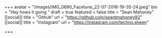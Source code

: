 +++
avatar = "/images/IMG_0690_Facetune_22-07-2018-19-35-24.jpeg"
bio = "Hey hows it going "
draft = true
featured = false
title = "Sean Mahoney"
[[social]]
title = "Github"
url = "https://github.com/seantmahoney92"
[[social]]
title = "Instagram"
url = "https://instagram.com/techno.sheen"

+++
